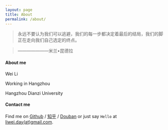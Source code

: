 ```yaml
---
layout: page
title: About
permalink: /about/
---
```


>永远不要认为我们可以逃避，我们的每一步都决定着最后的结局，我们的脚正在走向我们自己选定的终点。
				
>———————米兰•昆德拉

#### About me
Wei Li

Working in Hangzhou

Hangzhou Dianzi University

#### Contact me

Find me on [Github][github] / [知乎][Zhihu] / [Douban][douban] or just say `Hello` at 
[liwei.day(at)gmail.com](mailto:liwei.day@gmail.com).

[github]: https://github.com/welon
[twitter]: https://twitter.com/chinawelon
[douban]: http://www.douban.com/people/mindlee/
[zhihu]: http://www.zhihu.com/people/mindlee

